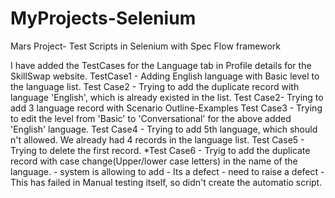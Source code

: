 # MyProjects-Selenium
Mars Project- Test Scripts in Selenium with Spec Flow framework

I have added the TestCases for the Language tab in Profile details for the SkillSwap website.
TestCase1 - Adding English language with Basic level to the language list.
Test Case2 - Trying to add the duplicate record with language 'English', which is already existed in the list.
Test Case2- Trying to add 3 language record with Scenario Outline-Examples 
Test Case3 - Trying to edit the level from 'Basic' to 'Conversational' for the above added 'English' language.
Test Case4 - Trying to add 5th language, which should n't allowed. We already had 4 records in the language list.
Test Case5 - Trying to delete the first record.
*Test Case6 - Tryig to add the duplicate record with case change(Upper/lower case letters) in the name of the language.
            - system is allowing to add - Its a defect - need to raise a defect
            - This has failed in Manual testing itself, so didn't create the automatio script.
